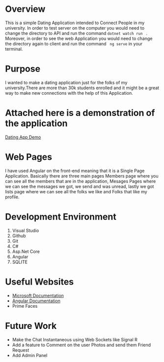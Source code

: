 # Overview

This is a simple Dating Application intended to Connect People in my university. In order to test server on the computer you would need to change the directory to API and run the command ```dotnet watch run ```
. Moreover, in order to see the web Application you would need to change the directory again to client and run the command ``` ng serve``` in your terminal. 

# Purpose 
I wanted to make a dating application just for the folks of my university.There are more than 30k students enrolled and it might be a great way to make new connections 
with the help of this Application. 

# Attached here is a demonstration of the application 
[Dating App Demo](https://www.loom.com/share/ecc0614bd0d946a7b2d39096b9eb807c)

# Web Pages

I have used Angular on the front-end meaning that it is a Single Page Application. Basically there are three main pages Members page where you can see all the members
that are in the application, Mesages Pages where we can see the messages we got, we send and was unread, lastly we got lists page where we can see all the folks 
we like and Folks that like my profile. 

# Development Environment

1. Visual Studio 
2. Github 
3. Git 
4. C# 
5. Asp.Net Core 
6. Angular 
7. SQLITE 


# Useful Websites

* [Microsoft Documentation ](https://docs.microsoft.com/en-us/aspnet/core/?view=aspnetcore-6.0)
* [Angular Documentation](https://angular.io/docs)
* Prime Faces 

# Future Work

* Make the Chat Instantaneous  using Web Sockets like Signal R 
* Add a feature to Comment on the user Photos and send them Friend Request 
* Add Admin Panel 
